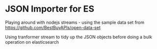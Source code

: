 # JSON Importer for ES
Playing around with nodejs streams - using the sample data set from https://github.com/BestBuyAPIs/open-data-set 

Using tranformer stream to tidy up the JSON objects before doing a bulk operation on elasticsearch
